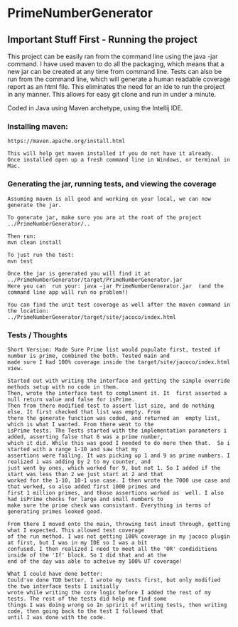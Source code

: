 # PrimeNumberGenerator

## Important Stuff First - Running the project

This project can be easily ran from the command line using the java -jar command.
I have used maven to do all the packaging, which means that a new jar can be created at any time from command line.
Tests can also be run from the command line, which will generate a human readable coverage report as an html file.
This eliminates the need for an ide to run the project in any manner.
This allows for easy git clone and run in under a minute.

Coded in Java using Maven archetype, using the Intellij IDE.


### Installing maven:
```
https://maven.apache.org/install.html

This will help get maven installed if you do not have it already.
Once installed open up a fresh command line in Windows, or terminal in Mac.
```

###  Generating  the jar, running tests, and viewing the coverage
```
Assuming maven is all good and working on your local, we can now generate the jar.

To generate jar, make sure you are at the root of the project ../PrimeNumberGenerator/..

Then run:
mvn clean install

To just run the test:
mvn test

Once the jar is generated you will find it at ../PrimeNumberGenerator/target/PrimeNumberGenerator.jar
Here you can  run your: java -jar PrimeNumberGenerator.jar  (and the command line app will run no problem!)

You can find the unit test coverage as well after the maven command in the location:
../PrimeNumberGenerator/target/site/jacoco/index.html

```

### Tests / Thoughts
```
Short Version: Made Sure Prime list would populate first, tested if number is prime, combined the both. Tested main and 
made sure I had 100% coverage inside the target/site/jacoco/index.html view.

Started out with writing the interface and getting the simple override methods setup with no code in them.
Then, wrote the interface test to compliment it. It  first asserted a null return value and false for isPrime.
Then from there modified test to assert list size, and do nothing else. It first checked that list was empty. From
there the generate function was coded, and returned an  empty list, which is what I wanted. From there went to the
isPrime tests. The Tests started with the implementation parameters i added, asserting false that 6 was a prime number,
which it did. While this was good I needed to do more then that.  So i started with a range 1-10 and saw that my 
assertions were failing. It was picking up 1 and 9 as prime numbers. I realized i was adding by 2 to my counter, and 
just went by ones, which worked for 9, but not 1. So I added if the start was less than 2 we just start at 2 and that 
worked for the 1-10, 10-1 use case. I then wrote the 7000 use case and that worked, so also added first 1000 primes and
first 1 million primes, and those assertions worked as  well. I also had isPrime checks for large and small numbers to 
make sure the prime check was consistant. Everything in terms of generating primes looked good. 

From there I moved onto the main, throwing test inout through, getting what I expected. This allowed test coverage 
of the run method. I was not getting 100% coverage in my jacoco plugin at first, but I was in my IDE so I was a bit 
confused. I then realized I need to meet all the 'OR' condiditions inside of the 'If' block. So I did that and at the
end of the day was able to acheive my 100% UT coverage!

What I could have done better:
Could've done TDD better. I wrote my tests first, but only modified the two interface tests I initially 
wrote while writing the core logic before I added the rest of my tests. The rest of the tests did help me find some 
things I was doing wrong so In spririt of writing tests, then writing code, then going back to the test I followed that 
until I was done with the code.

```